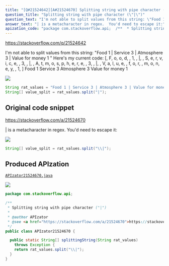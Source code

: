 ```yaml
---
title: "[Q#21524642][A#21524670] Splitting string with pipe character (\"|\")"
question_title: "Splitting string with pipe character (\"|\")"
question_text: "I'm not able to split values from this string: \"Food 1 | Service 3 | Atmosphere 3 | Value for money 1 \" Here's my current code: [, F, o, o, d,  , 1,  , |,  , S, e, r, v, i, c, e,  , 3,  , |,  , A, t, m, o, s, p, h, e, r, e,  , 3,  , |,  , V, a, l, u, e,  , f, o, r,  , m, o, n, e, y,  , 1,  ] Food 1   Service 3   Atmosphere 3   Value for money 1"
answer_text: "| is a metacharacter in regex.  You'd need to escape it:"
apization_code: "package com.stackoverflow.api;  /**  * Splitting string with pipe character (\"|\")  *  * @author APIzator  * @see <a href=\"https://stackoverflow.com/a/21524670\">https://stackoverflow.com/a/21524670</a>  */ public class APIzator21524670 {    public static String[] splittingString(String rat_values)     throws Exception {     return rat_values.split(\"\\\\|\");   } }"
---
```


https://stackoverflow.com/q/21524642

I&#x27;m not able to split values from this string:
&quot;Food 1 | Service 3 | Atmosphere 3 | Value for money 1 &quot;
Here&#x27;s my current code:
[, F, o, o, d,  , 1,  , |,  , S, e, r, v, i, c, e,  , 3,  , |,  , A, t, m, o, s, p, h, e, r, e,  , 3,  , |,  , V, a, l, u, e,  , f, o, r,  , m, o, n, e, y,  , 1,  ]
Food 1
  Service 3
  Atmosphere 3
  Value for money 1


<div class="code-logo"><img src="/stackoverflow.png" /></div>

```java
String rat_values = "Food 1 | Service 3 | Atmosphere 3 | Value for money 1 ";
String[] value_split = rat_values.split("|");
```


## Original code snippet

https://stackoverflow.com/a/21524670

| is a metacharacter in regex.  You&#x27;d need to escape it:

<div class="code-logo"><img src="/stackoverflow.png" /></div>

```java
String[] value_split = rat_values.split("\\|");
```

## Produced APIzation

[`APIzator21524670.java`](https://github.com/pasqualesalza/apization/raw/main/data/search/APIzator21524670.java)

<div class="code-logo"><img src="/apizator.png" /></div>

```java
package com.stackoverflow.api;

/**
 * Splitting string with pipe character ("|")
 *
 * @author APIzator
 * @see <a href="https://stackoverflow.com/a/21524670">https://stackoverflow.com/a/21524670</a>
 */
public class APIzator21524670 {

  public static String[] splittingString(String rat_values)
    throws Exception {
    return rat_values.split("\\|");
  }
}

```